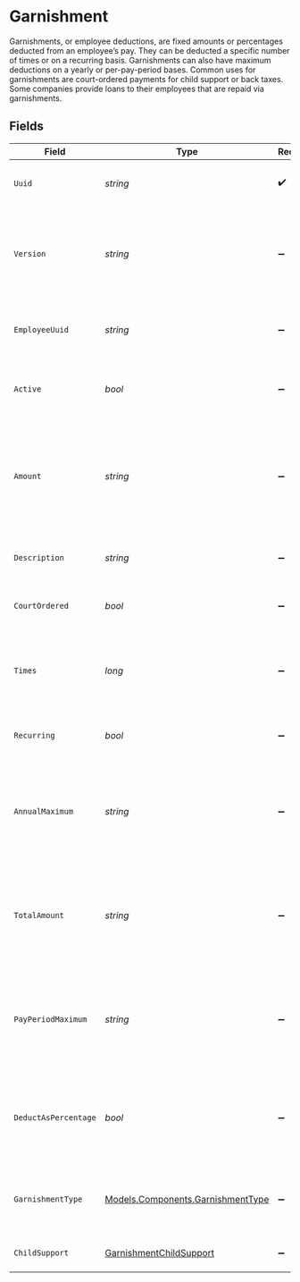 # Garnishment

Garnishments, or employee deductions, are fixed amounts or percentages deducted from an employee’s pay. They can be deducted a specific number of times or on a recurring basis. Garnishments can also have maximum deductions on a yearly or per-pay-period bases. Common uses for garnishments are court-ordered payments for child support or back taxes. Some companies provide loans to their employees that are repaid via garnishments.


## Fields

| Field                                                                                                                                                             | Type                                                                                                                                                              | Required                                                                                                                                                          | Description                                                                                                                                                       |
| ----------------------------------------------------------------------------------------------------------------------------------------------------------------- | ----------------------------------------------------------------------------------------------------------------------------------------------------------------- | ----------------------------------------------------------------------------------------------------------------------------------------------------------------- | ----------------------------------------------------------------------------------------------------------------------------------------------------------------- |
| `Uuid`                                                                                                                                                            | *string*                                                                                                                                                          | :heavy_check_mark:                                                                                                                                                | The UUID of the garnishment in Gusto.                                                                                                                             |
| `Version`                                                                                                                                                         | *string*                                                                                                                                                          | :heavy_minus_sign:                                                                                                                                                | The current version of the object. See the [versioning guide](https://docs.gusto.com/embedded-payroll/docs/idempotency) for information on how to use this field. |
| `EmployeeUuid`                                                                                                                                                    | *string*                                                                                                                                                          | :heavy_minus_sign:                                                                                                                                                | The UUID of the employee to which this garnishment belongs.                                                                                                       |
| `Active`                                                                                                                                                          | *bool*                                                                                                                                                            | :heavy_minus_sign:                                                                                                                                                | Whether or not this garnishment is currently active.                                                                                                              |
| `Amount`                                                                                                                                                          | *string*                                                                                                                                                          | :heavy_minus_sign:                                                                                                                                                | The amount of the garnishment. Either a percentage or a fixed dollar amount. Represented as a float, e.g. "8.00".                                                 |
| `Description`                                                                                                                                                     | *string*                                                                                                                                                          | :heavy_minus_sign:                                                                                                                                                | The description of the garnishment.                                                                                                                               |
| `CourtOrdered`                                                                                                                                                    | *bool*                                                                                                                                                            | :heavy_minus_sign:                                                                                                                                                | Whether the garnishment is court ordered.                                                                                                                         |
| `Times`                                                                                                                                                           | *long*                                                                                                                                                            | :heavy_minus_sign:                                                                                                                                                | The number of times to apply the garnishment. Ignored if recurring is true.                                                                                       |
| `Recurring`                                                                                                                                                       | *bool*                                                                                                                                                            | :heavy_minus_sign:                                                                                                                                                | Whether the garnishment should recur indefinitely.                                                                                                                |
| `AnnualMaximum`                                                                                                                                                   | *string*                                                                                                                                                          | :heavy_minus_sign:                                                                                                                                                | The maximum deduction per annum. A null value indicates no maximum. Represented as a float, e.g. "200.00".                                                        |
| `TotalAmount`                                                                                                                                                     | *string*                                                                                                                                                          | :heavy_minus_sign:                                                                                                                                                | A maximum total deduction for the lifetime of this garnishment. A null value indicates no maximum.                                                                |
| `PayPeriodMaximum`                                                                                                                                                | *string*                                                                                                                                                          | :heavy_minus_sign:                                                                                                                                                | The maximum deduction per pay period. A null value indicates no maximum. Represented as a float, e.g. "16.00".                                                    |
| `DeductAsPercentage`                                                                                                                                              | *bool*                                                                                                                                                            | :heavy_minus_sign:                                                                                                                                                | Whether the amount should be treated as a percentage to be deducted per pay period.                                                                               |
| `GarnishmentType`                                                                                                                                                 | [Models.Components.GarnishmentType](../../Models/Components/GarnishmentType.md)                                                                                   | :heavy_minus_sign:                                                                                                                                                | The specific type of garnishment for court ordered garnishments.                                                                                                  |
| `ChildSupport`                                                                                                                                                    | [GarnishmentChildSupport](../../Models/Components/GarnishmentChildSupport.md)                                                                                     | :heavy_minus_sign:                                                                                                                                                | Additional child support order details                                                                                                                            |